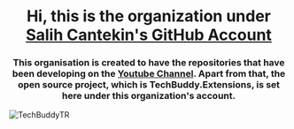 <h1 align="center">Hi, this is the organization under <a href="https://github.com/salihcantekin" target="_blank">Salih Cantekin's GitHub Account</a></h1>

<h3 align="center">
This organisation is created to have the repositories that have been developing on the <a href="https://www.youtube.com/c/TechBuddyTR" target="_blank"> Youtube Channel</a>. Apart from that, the open source project, which is TechBuddy.Extensions, is set here under this organization's account.
</h3>

<p align="left"> <img src="https://komarev.com/ghpvc/?username=TechBuddyTR&label=Profile%20views&color=0e75b6&style=flat" alt="TechBuddyTR" /> </p>
